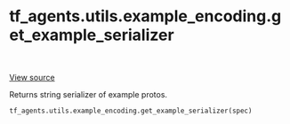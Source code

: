 <div itemscope itemtype="http://developers.google.com/ReferenceObject">
<meta itemprop="name" content="tf_agents.utils.example_encoding.get_example_serializer" />
<meta itemprop="path" content="Stable" />
</div>

# tf_agents.utils.example_encoding.get_example_serializer

<table class="tfo-notebook-buttons tfo-api" align="left">
</table>

<a target="_blank" href="https://github.com/tensorflow/agents/tree/master/tf_agents/utils/example_encoding.py">View
source</a>

Returns string serializer of example protos.

``` python
tf_agents.utils.example_encoding.get_example_serializer(spec)
```



<!-- Placeholder for "Used in" -->
